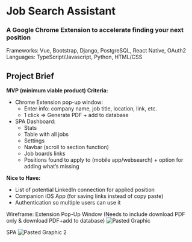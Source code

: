 # Job Search Assistant 
### A Google Chrome Extension to accelerate finding your next position
Frameworks: Vue, Bootstrap, Django, PostgreSQL, React Native, OAuth2
Languages: TypeScript/Javascript, Python, HTML/CSS

## Project Brief
__MVP (minimum viable product) Criteria:__
- Chrome Extension pop-up window:
  - Enter info: company name, job title, location, link, etc.
  - 1 click => Generate PDF + add to database
- SPA Dashboard:
    - Stats
    - Table with all jobs
    - Settings
    - Navbar (scroll to section function)
    - Job boards links
    - Positions found to apply to (mobile app/websearch) + option for adding what’s missing

__Nice to Have:__
- List of potential LinkedIn connection for applied position
- Companion iOS App (for saving links instead of copy paste)
- Authentication so multiple users can use it


Wireframe:
Extension Pop-Up Window
(Needs to include download PDF only & download PDF+add to database)
![Pasted Graphic](https://github.com/FuentesNina/job-search-assistant/assets/117607771/01a17e2b-a542-4788-9add-a6ad026d839f)

SPA
![Pasted Graphic 2](https://github.com/FuentesNina/job-search-assistant/assets/117607771/85669526-78d8-4182-bbd4-709da2e44986)

